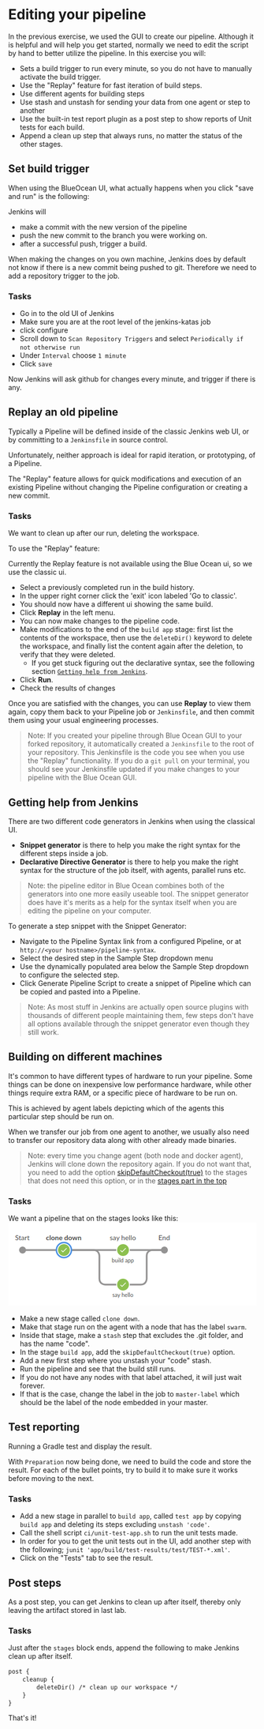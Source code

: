 # Editing your pipeline

In the previous exercise, we used the GUI to
create our pipeline. Although it is helpful and
will help you get started, normally we need to
edit the script by hand to better utilize the
pipeline. In this exercise you will:

- Sets a build trigger to run every minute, so you
  do not have to manually activate the build
  trigger.
- Use the "Replay" feature for fast iteration of
  build steps.
- Use different agents for building steps
- Use stash and unstash for sending your data from
  one agent or step to another
- Use the built-in test report plugin as a post
  step to show reports of Unit tests for each
  build.
- Append a clean up step that always runs, no
  matter the status of the other stages.

## Set build trigger

When using the BlueOcean UI, what actually happens
when you click "save and run" is the following:

Jenkins will

- make a commit with the new version of the
  pipeline
- push the new commit to the branch you were
  working on.
- after a successful push, trigger a build.

When making the changes on you own machine,
Jenkins does by default not know if there is a new
commit being pushed to git. Therefore we need to
add a repository trigger to the job.

### Tasks

- Go in to the old UI of Jenkins
- Make sure you are at the root level of the
  jenkins-katas job
- click configure
- Scroll down to `Scan Repository Triggers` and
  select `Periodically if not otherwise run`
- Under `Interval` choose `1 minute`
- Click `save`

Now Jenkins will ask github for changes every
minute, and trigger if there is any.

## Replay an old pipeline

Typically a Pipeline will be defined inside of the
classic Jenkins web UI, or by committing to a
`Jenkinsfile` in source control.

Unfortunately, neither approach is ideal for rapid
iteration, or prototyping, of a Pipeline.

The "Replay" feature allows for quick
modifications and execution of an existing
Pipeline without changing the Pipeline
configuration or creating a new commit.

### Tasks

We want to clean up after our run, deleting the
workspace.

To use the "Replay" feature:

Currently the Replay feature is not available
using the Blue Ocean ui, so we use the classic ui.

- Select a previously completed run in the build
  history.
- In the upper right corner click the 'exit' icon
  labeled 'Go to classic'.
- You should now have a different ui showing the
  same build.
- Click **Replay** in the left menu.
- You can now make changes to the pipeline code.
- Make modifications to the end of the `build app`
  stage: first list the contents of the workspace,
  then use the `deleteDir()` keyword to delete the
  workspace, and finally list the content again
  after the deletion, to verify that they were
  deleted.
  - If you get stuck figuring out the declarative
    syntax, see the following section
    [`Getting help from Jenkins`](#getting-help-from-jenkins).
- Click **Run**.
- Check the results of changes

Once you are satisfied with the changes, you can
use **Replay** to view them again, copy them back
to your Pipeline job or `Jenkinsfile`, and then
commit them using your usual engineering
processes.

> Note: If you created your pipeline through Blue
> Ocean GUI to your forked repository, it
> automatically created a `Jenkinsfile` to the
> root of your repository. This Jenkinsfile is the
> code you see when you use the "Replay"
> functionality. If you do a `git pull` on your
> terminal, you should see your Jenkinsfile
> updated if you make changes to your pipeline
> with the Blue Ocean GUI.

## Getting help from Jenkins

There are two different code generators in Jenkins
when using the classical UI.

- **Snippet generator** is there to help you make
  the right syntax for the different steps inside
  a job.
- **Declarative Directive Generator** is there to
  help you make the right syntax for the structure
  of the job itself, with agents, parallel runs
  etc.

> Note: the pipeline editor in Blue Ocean combines
> both of the generators into one more easily
> useable tool. The snippet generator does have
> it's merits as a help for the syntax itself when
> you are editing the pipeline on your computer.

To generate a step snippet with the Snippet
Generator:

- Navigate to the Pipeline Syntax link from a
  configured Pipeline, or at
  `http://<your hostname>/pipeline-syntax`.
- Select the desired step in the Sample Step
  dropdown menu
- Use the dynamically populated area below the
  Sample Step dropdown to configure the selected
  step.
- Click Generate Pipeline Script to create a
  snippet of Pipeline which can be copied and
  pasted into a Pipeline.

> Note: As most stuff in Jenkins are actually open
> source plugins with thousands of different
> people maintaining them, few steps don't have
> all options available through the snippet
> generator even though they still work.

## Building on different machines

It's common to have different types of hardware to
run your pipeline. Some things can be done on
inexpensive low performance hardware, while other
things require extra RAM, or a specific piece of
hardware to be run on.

This is achieved by agent labels depicting which
of the agents this particular step should be run
on.

When we transfer our job from one agent to
another, we usually also need to transfer our
repository data along with other already made
binaries.

> Note: every time you change agent (both node and
> docker agent), Jenkins will clone down the
> repository again. If you do not want that, you
> need to add the option
> [skipDefaultCheckout(true)](https://jenkins.io/doc/book/pipeline/syntax/#options)
> to the stages that does not need this option, or
> in the
> [stages part in the top](https://jenkins.io/blog/2018/04/09/whats-in-declarative/#new-options)

### Tasks

We want a pipeline that on the stages looks like
this: ![Stages](../img/stages02.png)

- Make a new stage called `clone down`.
- Make that stage run on the agent with a node
  that has the label `swarm`.
- Inside that stage, make a `stash` step that
  excludes the .git folder, and has the name
  "code".
- In the stage `build app`, add the
  `skipDefaultCheckout(true)` option.
- Add a new first step where you unstash your
  "code" stash.
- Run the pipeline and see that the build still
  runs.
- If you do not have any nodes with that label
  attached, it will just wait forever.
- If that is the case, change the label in the job
  to `master-label` which should be the label of
  the node embedded in your master.

## Test reporting

Running a Gradle test and display the result.

With `Preparation` now being done, we need to
build the code and store the result. For each of
the bullet points, try to build it to make sure it
works before moving to the next.

### Tasks

- Add a new stage in parallel to `build app`,
  called `test app` by copying `build app` and
  deleting its steps excluding `unstash 'code'`.
- Call the shell script `ci/unit-test-app.sh` to
  run the unit tests made.
- In order for you to get the unit tests out in
  the UI, add another step with the following;
  `junit 'app/build/test-results/test/TEST-*.xml'`.
- Click on the "Tests" tab to see the result.

## Post steps

As a post step, you can get Jenkins to clean up
after itself, thereby only leaving the artifact
stored in last lab.

### Tasks

Just after the `stages` block ends, append the
following to make Jenkins clean up after itself.

```Jenkins
post {
    cleanup {
        deleteDir() /* clean up our workspace */
    }
}
```

That's it!
